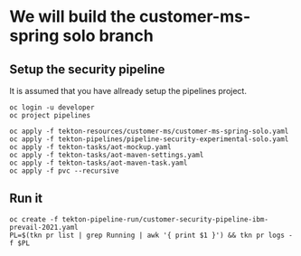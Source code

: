 # We will build the customer-ms-spring solo branch

## Setup the security pipeline

It is assumed that you have allready setup the pipelines project.

    oc login -u developer
    oc project pipelines

    oc apply -f tekton-resources/customer-ms/customer-ms-spring-solo.yaml
    oc apply -f tekton-pipelines/pipeline-security-experimental-solo.yaml 
    oc apply -f tekton-tasks/aot-mockup.yaml 
    oc apply -f tekton-tasks/aot-maven-settings.yaml 
    oc apply -f tekton-tasks/aot-maven-task.yaml 
    oc apply -f pvc --recursive

## Run it

    oc create -f tekton-pipeline-run/customer-security-pipeline-ibm-prevail-2021.yaml
    PL=$(tkn pr list | grep Running | awk '{ print $1 }') && tkn pr logs -f $PL